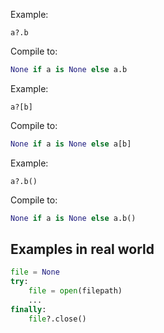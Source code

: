 Example:

```
a?.b
```

Compile to:

```python
None if a is None else a.b
```

Example:

```
a?[b]
```

Compile to:

```python
None if a is None else a[b]
```

Example:

```
a?.b()
```

Compile to:

```python
None if a is None else a.b()
```

## Examples in real world

```python
file = None
try:
    file = open(filepath)
    ...
finally:
    file?.close()
```
